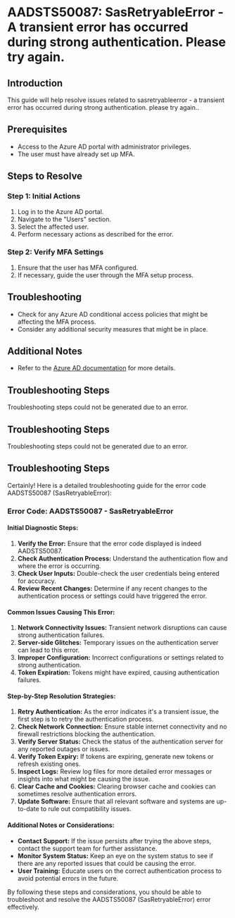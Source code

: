 # AADSTS50087: SasRetryableError - A transient error has occurred during strong authentication. Please try again.

## Introduction

This guide will help resolve issues related to sasretryableerror - a transient
error has occurred during strong authentication. please try again..

## Prerequisites

* Access to the Azure AD portal with administrator privileges.
* The user must have already set up MFA.

## Steps to Resolve

### Step 1: Initial Actions

1. Log in to the Azure AD portal.
2. Navigate to the "Users" section.
3. Select the affected user.
4. Perform necessary actions as described for the error.

### Step 2: Verify MFA Settings

1. Ensure that the user has MFA configured.
2. If necessary, guide the user through the MFA setup process.

## Troubleshooting

* Check for any Azure AD conditional access policies that might be affecting the
  MFA process.
* Consider any additional security measures that might be in place.

## Additional Notes

* Refer to the
  [Azure AD documentation](https://learn.microsoft.com/en-us/azure/active-directory/)
  for more details.

## Troubleshooting Steps

Troubleshooting steps could not be generated due to an error.

## Troubleshooting Steps

Troubleshooting steps could not be generated due to an error.

## Troubleshooting Steps

Certainly! Here is a detailed troubleshooting guide for the error code
AADSTS50087 (SasRetryableError):

### Error Code: AADSTS50087 - SasRetryableError

#### Initial Diagnostic Steps:

1. **Verify the Error:** Ensure that the error code displayed is indeed
   AADSTS50087.
2. **Check Authentication Process:** Understand the authentication flow and
   where the error is occurring.
3. **Check User Inputs:** Double-check the user credentials being entered for
   accuracy.
4. **Review Recent Changes:** Determine if any recent changes to the
   authentication process or settings could have triggered the error.

#### Common Issues Causing This Error:

1. **Network Connectivity Issues:** Transient network disruptions can cause
   strong authentication failures.
2. **Server-side Glitches:** Temporary issues on the authentication server can
   lead to this error.
3. **Improper Configuration:** Incorrect configurations or settings related to
   strong authentication.
4. **Token Expiration:** Tokens might have expired, causing authentication
   failures.

#### Step-by-Step Resolution Strategies:

1. **Retry Authentication:** As the error indicates it's a transient issue, the
   first step is to retry the authentication process.
2. **Check Network Connection:** Ensure stable internet connectivity and no
   firewall restrictions blocking the authentication.
3. **Verify Server Status:** Check the status of the authentication server for
   any reported outages or issues.
4. **Verify Token Expiry:** If tokens are expiring, generate new tokens or
   refresh existing ones.
5. **Inspect Logs:** Review log files for more detailed error messages or
   insights into what might be causing the issue.
6. **Clear Cache and Cookies:** Clearing browser cache and cookies can sometimes
   resolve authentication errors.
7. **Update Software:** Ensure that all relevant software and systems are
   up-to-date to rule out compatibility issues.

#### Additional Notes or Considerations:

* **Contact Support:** If the issue persists after trying the above steps,
  contact the support team for further assistance.
* **Monitor System Status:** Keep an eye on the system status to see if there
  are any reported issues that could be causing the error.
* **User Training:** Educate users on the correct authentication process to
  avoid potential errors in the future.

By following these steps and considerations, you should be able to troubleshoot
and resolve the AADSTS50087 (SasRetryableError) error effectively.
